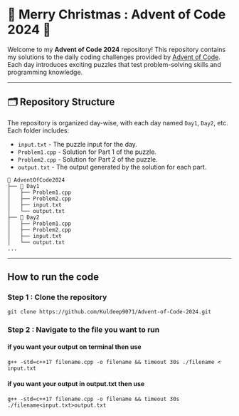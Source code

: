 # 🎄 Merry Christmas : Advent of Code 2024 🎄

Welcome to my **Advent of Code 2024** repository! This repository contains my solutions to the daily coding challenges provided by [Advent of Code](https://adventofcode.com/2024). Each day introduces exciting puzzles that test problem-solving skills and programming knowledge.

---

## 🗂️ Repository Structure

The repository is organized day-wise, with each day named `Day1`, `Day2`, etc. Each folder includes:
- `input.txt` - The puzzle input for the day.
- `Problem1.cpp` - Solution for Part 1 of the puzzle.
- `Problem2.cpp` - Solution for Part 2 of the puzzle.
- `output.txt` - The output generated by the solution for each part.

```plaintext
📂 AdventOfCode2024
├── 📂 Day1
│   ├── Problem1.cpp
│   ├── Problem2.cpp
│   ├── input.txt
│   └── output.txt
├── 📂 Day2
│   ├── Problem1.cpp
│   ├── Problem2.cpp
│   ├── input.txt
│   └── output.txt
...

```
---

## How to run the code
### Step 1 : Clone the repository
```
git clone https://github.com/Kuldeep9071/Advent-of-Code-2024.git
```
### Step 2 : Navigate to the file you want to run
  #### if you want your output on terminal then use
```
g++ -std=c++17 filename.cpp -o filename && timeout 30s ./filename < input.txt
```
  #### if you want your output in output.txt then use
```
g++ -std=c++17 filename.cpp -o filename && timeout 30s ./filename<input.txt>output.txt
```
